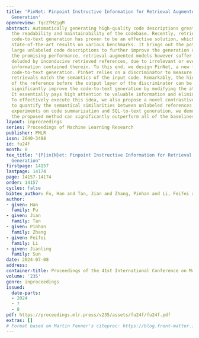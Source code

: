 ```yaml
---
title: 'PinNet: Pinpoint Instructive Information for Retrieval Augmented Code-to-Text
  Generation'
openreview: TqcZfMZjgM
abstract: Automatically generating high-quality code descriptions greatly improves
  the readability and maintainability of the codebase. Recently, retrieval augmented
  code-to-text generation has proven to be an effective solution, which has achieved
  state-of-the-art results on various benchmarks. It brings out the potential to leverage
  large unlabeled code descriptions to further improve the generation quality. Despite
  the promising performance, retrieval-augmented models however suffer from being
  deluded by inconducive retrieved references, due to irrelevant or even misleading
  information contained therein. To this end, we design PinNet, a new framework for
  code-to-text generation. PinNet relies on a discriminator to measure how well the
  retrievals match the semantics of the input code. Remarkably, the hidden representation
  of the reference before the output layer of the discriminator can be leveraged to
  significantly improve the code-to-text generation by modifying the attention weights.
  It essentially pays high attention to valuable information and eliminates misleadingness.
  To effectively execute this idea, we also propose a novel contrastive learning method
  to quantify the semantical similarities between unlabeled references. Using extensive
  experiments on code summarization and SQL-to-text generation, we demonstrate that
  the proposed method can significantly outperform all of the baselines.
layout: inproceedings
series: Proceedings of Machine Learning Research
publisher: PMLR
issn: 2640-3498
id: fu24f
month: 0
tex_title: "{P}in{N}et: Pinpoint Instructive Information for Retrieval Augmented Code-to-Text
  Generation"
firstpage: 14157
lastpage: 14174
page: 14157-14174
order: 14157
cycles: false
bibtex_author: Fu, Han and Tan, Jian and Zhang, Pinhan and Li, Feifei and Sun, Jianling
author:
- given: Han
  family: Fu
- given: Jian
  family: Tan
- given: Pinhan
  family: Zhang
- given: Feifei
  family: Li
- given: Jianling
  family: Sun
date: 2024-07-08
address:
container-title: Proceedings of the 41st International Conference on Machine Learning
volume: '235'
genre: inproceedings
issued:
  date-parts:
  - 2024
  - 7
  - 8
pdf: https://proceedings.mlr.press/v235/assets/fu24f/fu24f.pdf
extras: []
# Format based on Martin Fenner's citeproc: https://blog.front-matter.io/posts/citeproc-yaml-for-bibliographies/
---
```

